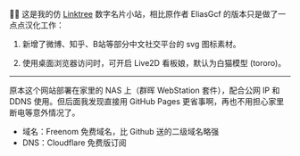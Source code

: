 🧑‍💻 这是我的仿 [Linktree](https://linktr.ee/juneix) 数字名片小站，相比原作者 EliasGcf 的版本只是做了一点点汉化工作：

1. 新增了微博、知乎、B站等部分中文社交平台的 svg 图标素材。

2. 使用桌面浏览器访问时，可开启 Live2D 看板娘，默认为白猫模型 (tororo)。

---

原本这个网站部署在家里的 NAS 上（群晖 WebStation 套件），配合公网 IP 和 DDNS 使用。但后面我发现直接用 GitHub Pages 更省事啊，再也不用担心家里断电等意外情况了。

- 域名：Freenom 免费域名，比 Github 送的二级域名略强
- DNS：Cloudflare 免费版订阅

